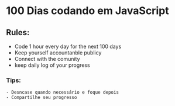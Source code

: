 # 100 Dias codando em JavaScript
  
## Rules:
  - Code 1 hour every day for the next 100 days
  - Keep yourself accountanble publicy
  - Connect with the comunity
  - keep daily log of your progress 
 
 ### Tips: 
    - Desncase quando necessário e foque depois
    - Compartilhe seu progresso
